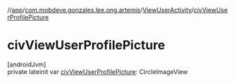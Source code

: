 //[app](../../../index.md)/[com.mobdeve.gonzales.lee.ong.artemis](../index.md)/[ViewUserActivity](index.md)/[civViewUserProfilePicture](civ-view-user-profile-picture.md)

# civViewUserProfilePicture

[androidJvm]\
private lateinit var [civViewUserProfilePicture](civ-view-user-profile-picture.md): CircleImageView

